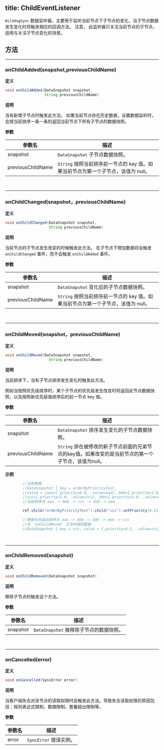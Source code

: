 title:  ChildEventListener
---

`WilddogSync` 数据监听器，主要用于监听当前节点下子节点的变化，当子节点数据发生变化时将触发相应的回调方法。
注意， 此监听器只关注当前节点的子节点，适用与关注子节点变化的场景。

## 方法


---
### onChildAdded(snapshot,previousChildName)
**定义**

```java
void onChildAdded(DataSnapshot snapshot,
                  String previousChildName)
```

**说明**

当有新增子节点时触发此方法。
如果当前节点存在历史数据，设置数据监听时，会按当前排序一条一条的返回当前节点下所有子节点的数据快照。

**参数**

参数名 | 描述
--- | ---
snapshot |`DataSnapshot` 子节点数据快照。
previousChildName |`String` 按照当前排序前一节点的 key 值。如果当前节点为第一个子节点，该值为 null。

</br>

---
### onChildChanged(snapshot，previousChildName)
**定义**

```java
void onChildChanged(DataSnapshot snapshot,
                    String previousChildName)
```

**说明**

当前节点的子节点发生改变的时候触发此方法。
在子节点下增加数据将会触发 `onChildChanged` 事件，而不会触发 `onChildAdded` 事件。

**参数**

参数名 | 描述
--- | ---
snapshot |`DataSnapshot` 变化后的子节点数据快照。
previousChildName |`String` 按照当前排序前一节点的 key 值。如果当前节点为第一个子节点，该值为 null。

</br>

---
### onChildMoved(snapshot，previousChildName)
**定义**

```java
void onChildMoved(DataSnapshot snapshot,
                    String previousChildName)
```

**说明**

当前排序下，当有子节点排序发生变化时触发此方法。

例如当按照优先级排序时，某个子节点的优先级发生改变时将返回此节点数据快照，以及按照新优先级值排序后的前一节点 key 值。

**参数**

参数名 | 描述
--- | ---
snapshot |`DataSnapshot` 排序发生变化的子节点数据快照。
previousChildName |`String` 排在被修改的新子节点前面的兄弟节点的key值。如果改变的是当前节点的第一个子节点，该值为null。

**示例**
```java
        //当前数据
        //DataSnapshot { key = orderByPriorityTest, 
        //value = {aaa={.priority=0.0, .value=aaa}, bbb={.priority=1.0, .value=bbb},
        //ccc={.priority=2.0, .value=ccc}, ddd={.priority=3.0, .value=ddd},eee={.priority=4.0, .value=eee} }
        //当前排序为 aaa -> bbb -> ccc -> ddd -> eee

        ref.child("orderByPriorityTest").child("ccc").setPriority(4.1);
        
        //更新优先级后排序为 aaa -> bbb -> ddd -> eee -> ccc 
        //在 'onChildMoved' 方法中返回数据
        //DataSnapshot { key = ccc, value = {.priority=4.1, .value=ccc} }，prevNode:eee
```

</br>

---
### onChildRemoved(snapshot)
**定义**

```java
void onChildRemoved(DataSnapshot snapshot)
```

**说明**

移除子节点时触发这个方法。

**参数**

参数名 | 描述
--- | ---
snapshot |`DataSnapshot` 被移除子节点的数据快照。
</br>

---

### onCancelled(error)
**定义**

```java
void onCancelled(SyncError error)
```

**说明**

当客户端失去对该节点的读取权限时会触发此方法。导致失去读取权限的原因包括：规则表达式限制，数据限制，套餐超出限制等。

**参数**

参数名 | 描述
--- | ---
error |`SyncError` 错误实例。


</br>

